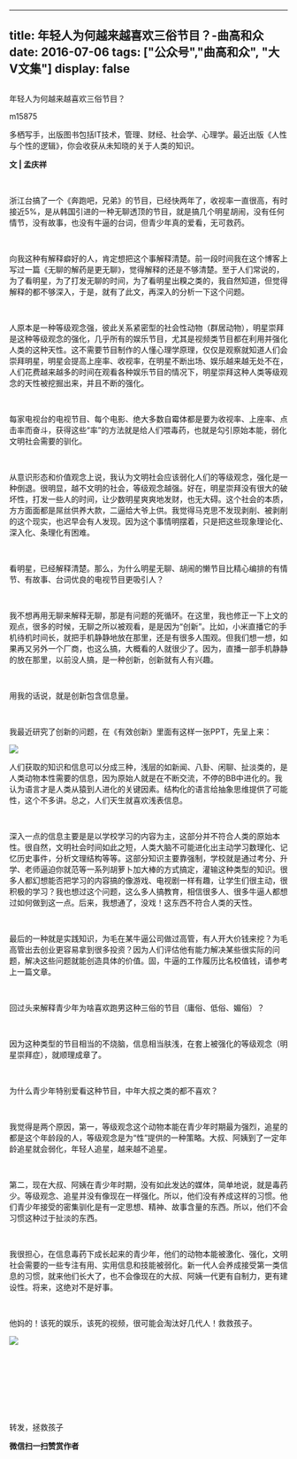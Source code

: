 
---
title:   年轻人为何越来越喜欢三俗节目？-曲高和众
date: 2016-07-06
tags: ["公众号","曲高和众", "大V文集"]
display: false
---


## 



年轻人为何越来越喜欢三俗节目？




m15875




多栖写手，出版图书包括IT技术，管理、财经、社会学、心理学。最近出版《人性与个性的逻辑》，你会收获从未知晓的关于人类的知识。


**文 | 孟庆祥**

&nbsp;

浙江台搞了一个《奔跑吧，兄弟》的节目，已经快两年了，收视率一直很高，有时接近5%，是从韩国引进的一种无聊透顶的节目，就是搞几个明星胡闹，没有任何情节，没有故事，也没有牛逼的台词，但青少年真的爱看，无可救药。

&nbsp;

向我这种有解释癖好的人，肯定想把这个事解释清楚。前一段时间我在这个博客上写过一篇《无聊的解药是更无聊》，觉得解释的还是不够清楚。至于人们常说的，为了看明星，为了打发无聊的时间，为了看明星出糗之类的，我自然知道，但觉得解释的都不够深入，于是，就有了此文，再深入的分析一下这个问题。

&nbsp;

人原本是一种等级观念强，彼此关系紧密型的社会性动物（群居动物），明星崇拜是这种等级观念的强化，几乎所有的娱乐节目，尤其是视频类节目都在利用并强化人类的这种天性。这不需要节目制作的人懂心理学原理，仅仅是观察就知道人们会崇拜明星，明星会提高上座率、收视率，在明星不断出场、娱乐越来越无处不在，人们花费越来越多的时间在观看各种娱乐节目的情况下，明星崇拜这种人类等级观念的天性被挖掘出来，并且不断的强化。

&nbsp;

每家电视台的电视节目、每个电影、绝大多数自霉体都是要为收视率、上座率、点击率而奋斗，获得这些“率”的方法就是给人们喂毒药，也就是勾引原始本能，弱化文明社会需要的驯化。

&nbsp;

从意识形态和价值观念上说，我认为文明社会应该弱化人们的等级观念，强化是一种倒退。很明显，越不文明的社会，等级观念越强。好在，明星崇拜没有很大的破坏性，打发一些人的时间，让少数明星爽爽地发财，也无大碍。这个社会的本质，方方面面都是屌丝供养大款，二逼给大爷上供。我觉得马克思不发现剥削、被剥削的这个现实，也迟早会有人发现。因为这个事情明摆着，只是把这些现象理论化、深入化、条理化有困难。

&nbsp;

看明星，已经解释清楚。那么，为什么明星无聊、胡闹的懒节目比精心编排的有情节、有故事、台词优良的电视节目更吸引人？

&nbsp;

我不想再用无聊来解释无聊，那是有问题的死循环。在这里，我也修正一下上文的观点，很多的时候，无聊之所以被观看，是是因为“创新”。比如，小米直播它的手机待机时间长，就把手机静静地放在那里，还是有很多人围观。但我们想一想，如果再又另外一个厂商，也这么搞，大概看的人就很少了。因为，直播一部手机静静的放在那里，以前没人搞，是一种创新，创新就有人有兴趣。

&nbsp;

用我的话说，就是创新包含信息量。

&nbsp;

我最近研究了创新的问题，在《有效创新》里面有这样一张PPT，先呈上来：

<img data-s="300,640" data-type="jpeg" src="http://mmbiz.qpic.cn/mmbiz/fxGMiaL5Zj1hRZEGjPgZqPJpw8GSu74A82PibXw4CzDUERowaCQ3N76H7pscpGaqzlF2ib11ey1NxyibianSG28WSOg/0?wx_fmt=jpeg" data-ratio="0.75" data-w=""/>

人们获取的知识和信息可以分成三种，浅层的如新闻、八卦、闲聊、扯淡类的，是人类动物本性需要的信息，因为原始人就是在不断交流，不停的BB中进化的。我认为语言才是人类从猿到人进化的关键因素。结构化的语言给抽象思维提供了可能性，这个不多讲。总之，人们天生就喜欢浅表信息。

&nbsp;

深入一点的信息主要是是以学校学习的内容为主，这部分并不符合人类的原始本性。很自然，文明社会时间如此之短，人类大脑不可能进化出主动学习数理化、记忆历史事件，分析文理结构等等。这部分知识主要靠强制，学校就是通过考分、升学、老师逼迫你就范等一系列胡萝卜加大棒的方式搞定，灌输这种类型的知识。很多人都幻想能否把学习的内容搞的像游戏、电视剧一样有趣，让学生们很主动，很积极的学习？我也想过这个问题，这么多人搞教育，相信很多人、很多牛逼人都想过如何做到这一点。后来，我想通了，没戏！这东西不符合人类的天性。

&nbsp;

最后的一种就是实践知识，为毛在某牛逼公司做过高管，有人开大价钱来挖？为毛高管出去创业更容易拿到很多投资？因为人们评估他有能力解决某些很实际的问题，解决这些问题就能创造具体的价值。固，牛逼的工作履历比名校值钱，请参考上一篇文章。

&nbsp;

回过头来解释青少年为啥喜欢跑男这种三俗的节目（庸俗、低俗、媚俗）？

&nbsp;

因为这种类型的节目相当的不烧脑，信息相当肤浅，在套上被强化的等级观念（明星崇拜症），就顺理成章了。

&nbsp;

为什么青少年特别爱看这种节目，中年大叔之类的都不喜欢？

&nbsp;

我觉得是两个原因，第一，等级观念这个动物本能在青少年时期最为强烈，追星的都是这个年龄段的人，等级观念是为“性”提供的一种策略。大叔、阿姨到了一定年龄追星就会弱化，年轻人追星，越来越不追星。

&nbsp;

第二，现在大叔、阿姨在青少年时期，没有如此发达的媒体，简单地说，就是毒药少。等级观念、追星并没有像现在一样强化。所以，他们没有养成这样的习惯。他们青少年接受的密集驯化是有一定思想、精神、故事含量的东西。所以，他们不会习惯这种过于扯淡的东西。

&nbsp;

我很担心，在信息毒药下成长起来的青少年，他们的动物本能被激化、强化，文明社会需要的一些专注有用、实用信息和技能被弱化。新一代人会养成接受第一类信息的习惯，就来他们长大了，也不会像现在的大叔、阿姨一代更有自制力，更有建设性。将来，这绝对不是好事。

&nbsp;

他妈的！该死的娱乐，该死的视频，很可能会淘汰好几代人！救救孩子。



**<img data-s="300,640" data-type="jpeg" src="http://mmbiz.qpic.cn/mmbiz/fxGMiaL5Zj1gAtMBdoRAfrkfBNF0WEAG9elY136EMERA8zleoqyibsc68mLpoiagDqkzcRhEo0psRuCqoQbcWg52w/0?wx_fmt=jpeg" data-ratio="1" data-w="430"/>**

&nbsp;

&nbsp;

&nbsp;

&nbsp;



转发，拯救孩子


**微信扫一扫赞赏作者**













